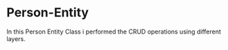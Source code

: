 # Person-Entity
In this Person Entity Class i performed the CRUD operations using different layers.
